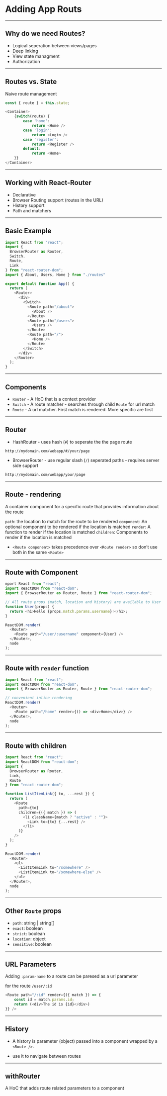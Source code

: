 # Adding App Routs

---

## Why do we need Routes?

- Logical seperation between views/pages
- Deep linking
- View state managment
- Authorization

---

## Routes vs. State

Naive route management

```js
const { route } = this.state;

<Container>
    {switch(route) {
        case 'home': 
            return <Home />
        case 'login': 
            return <Login />
        case 'register': 
            return <Register />
        default:
            return <Home>
    }}
</Container>
```

---

## Working with React-Router

- Declarative
- Browser Routing support (routes in the URL)
- History support
- Path and matchers

---

## Basic Example

```js
import React from "react";
import {
  BrowserRouter as Router,
  Switch,
  Route,
  Link
} from "react-router-dom";
import { About, Users, Home } from "./routes"

export default function App() {
  return (
    <Router>
      <div>
        <Switch>
          <Route path="/about">
            <About />
          </Route>
          <Route path="/users">
            <Users />
          </Route>
          <Route path="/">
            <Home />
          </Route>
        </Switch>
      </div>
    </Router>
  );
}

```


---

## Components

- `Router` - A HoC that is a context provider
- `Switch` - A route matcher - searches through child `Route` for url match
- `Route` - A url matcher. First match is rendered. More specific are first

---

## Router

- HashRouter - uses hash (`#`) to seperate the the page route 

`http://mydomain.com/webapp/#/your/page`


- BrowserRouter - use regular slash (`/`) seperated paths - requires server side support

`http://mydomain.com/webapp/your/page`


---

## Route - rendering

A container component for a specific route that provides information about the route

`path`: the location to match for the route to be rendered
`component`: An optional component to be rendered if the location is matched
`render`: A function to render if the location is matched
`children`: Components to render if the location is matched

* `<Route component>` takes precedence over `<Route render>` so don’t use both in the same `<Route>`
  
---

## Route with Component

```js
mport React from "react";
import ReactDOM from "react-dom";
import { BrowserRouter as Router, Route } from "react-router-dom";

// All route props (match, location and history) are available to User
function User(props) {
  return <h1>Hello {props.match.params.username}!</h1>;
}

ReactDOM.render(
  <Router>
    <Route path="/user/:username" component={User} />
  </Router>,
  node
);
```

---

## Route with `render` function

```js
import React from "react";
import ReactDOM from "react-dom";
import { BrowserRouter as Router, Route } from "react-router-dom";

// convenient inline rendering
ReactDOM.render(
  <Router>
    <Route path="/home" render={() => <div>Home</div>} />
  </Router>,
  node
);

```
---

## Route with children

```js
import React from "react";
import ReactDOM from "react-dom";
import {
  BrowserRouter as Router,
  Link,
  Route
} from "react-router-dom";

function ListItemLink({ to, ...rest }) {
  return (
    <Route
      path={to}
      children={({ match }) => (
        <li className={match ? "active" : ""}>
          <Link to={to} {...rest} />
        </li>
      )}
    />
  );
}

ReactDOM.render(
  <Router>
    <ul>
      <ListItemLink to="/somewhere" />
      <ListItemLink to="/somewhere-else" />
    </ul>
  </Router>,
  node
);
```

---

## Other `Route` props

- `path`: string | string[]
- `exact`: boolean
- `strict`: boolean
- `location`: object
- `sensitive`: boolean

---

## URL Parameters

Adding `:param-name` to a route can be paresed as a url parameter

for the route `/user/:id` 

```js
<Route path="/:id" render={({ match }) => {
    const id = match.params.id;
    return (<div>The id is {id}</div>)
}} />

```

---

## History

- A history is parameter (object) passed into a component wrapped by a `<Route />`.

- use it to navigate between routes

---

## withRouter

A HoC that adds route related parameters to a component

